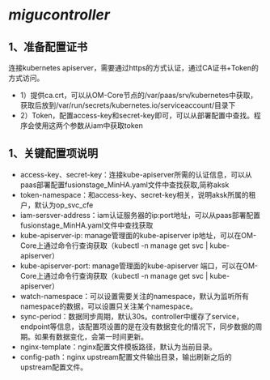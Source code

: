***migucontroller***
=====================
**1、准备配置证书**
---------------------
连接kubernetes apiserver，需要通过https的方式认证，通过CA证书+Token的方式访问。
*    1）提供ca.crt，可以从OM-Core节点的/var/paas/srv/kubernetes中获取，获取后放到/var/run/secrets/kubernetes.io/serviceaccount/目录下
*    2）Token，配置access-key和secret-key即可，可以从部署配置中查找。程序会使用这两个参数从iam中获取token

**1、关键配置项说明**
---------------------
* access-key、secret-key：连接kube-apiserver所需的认证信息，可以从paas部署配置fusionstage_MinHA.yaml文件中查找获取,简称aksk
* token-namespace：和access-key、secret-key相关，说明aksk所属的租户，默认为op_svc_cfe
* iam-sersver-address：iam认证服务器的ip:port地址，可以从paas部署配置fusionstage_MinHA.yaml文件中查找获取
* kube-apiserver-ip: manage管理面的kube-apiserver ip地址，可以在OM-Core上通过命令行查询获取（kubectl -n manage get svc | kube-apiserver）
* kube-apiserver-port: manage管理面的kube-apiserver 端口，可以在OM-Core上通过命令行查询获取（kubectl -n manage get svc | kube-apiserver）
* watch-namespace：可以设置需要关注的namespace，默认为监听所有namespace的数据，可以设置只关注某个namespace。
* sync-period：数据同步周期，默认30s。controller中缓存了service，endpoint等信息，该配置项设置的是在没有数据变化的情况下，同步数据的周期。如果有数据变化，会第一时间更新。
* nginx-template：nginx配置文件模板路径，默认为当前目录。
* config-path：nginx upstream配置文件输出目录，输出刷新之后的upstream配置文件。